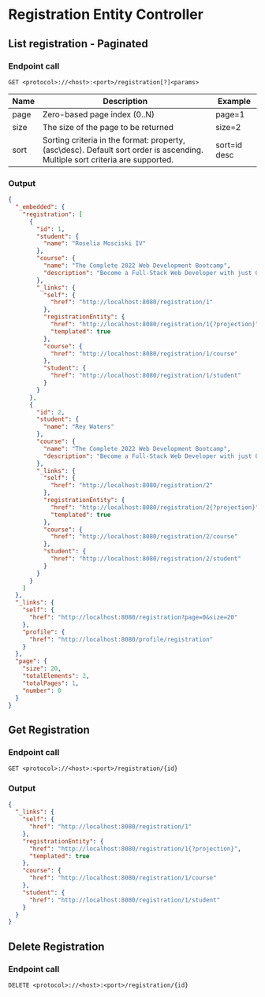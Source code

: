 # Registration Entity Controller

## List registration - Paginated

### Endpoint call

`GET <protocol>://<host>:<port>/registration[?]<params>`

| Name | Description                                                                                                                  | Example       |
|------|------------------------------------------------------------------------------------------------------------------------------|---------------|
| page | Zero-based page index (0..N)                                                                                                 | page=1        |
| size | The size of the page to be returned                                                                                          | size=2        |
| sort | Sorting criteria in the format: property,(asc\desc). Default sort order is ascending. Multiple sort criteria are supported.  | sort=id desc  |

### Output

```json
{
  "_embedded": {
    "registration": [
      {
        "id": 1,
        "student": {
          "name": "Roselia Mosciski IV"
        },
        "course": {
          "name": "The Complete 2022 Web Development Bootcamp",
          "description": "Become a Full-Stack Web Developer with just ONE course. HTML, CSS, Javascript, Node, React, MongoDB, Web3 and DApps"
        },
        "_links": {
          "self": {
            "href": "http://localhost:8080/registration/1"
          },
          "registrationEntity": {
            "href": "http://localhost:8080/registration/1{?projection}",
            "templated": true
          },
          "course": {
            "href": "http://localhost:8080/registration/1/course"
          },
          "student": {
            "href": "http://localhost:8080/registration/1/student"
          }
        }
      },
      {
        "id": 2,
        "student": {
          "name": "Rey Waters"
        },
        "course": {
          "name": "The Complete 2022 Web Development Bootcamp",
          "description": "Become a Full-Stack Web Developer with just ONE course. HTML, CSS, Javascript, Node, React, MongoDB, Web3 and DApps"
        },
        "_links": {
          "self": {
            "href": "http://localhost:8080/registration/2"
          },
          "registrationEntity": {
            "href": "http://localhost:8080/registration/2{?projection}",
            "templated": true
          },
          "course": {
            "href": "http://localhost:8080/registration/2/course"
          },
          "student": {
            "href": "http://localhost:8080/registration/2/student"
          }
        }
      }
    ]
  },
  "_links": {
    "self": {
      "href": "http://localhost:8080/registration?page=0&size=20"
    },
    "profile": {
      "href": "http://localhost:8080/profile/registration"
    }
  },
  "page": {
    "size": 20,
    "totalElements": 2,
    "totalPages": 1,
    "number": 0
  }
}
```

## Get Registration

### Endpoint call

`GET <protocol>://<host>:<port>/registration/{id}`

### Output

```json
{
  "_links": {
    "self": {
      "href": "http://localhost:8080/registration/1"
    },
    "registrationEntity": {
      "href": "http://localhost:8080/registration/1{?projection}",
      "templated": true
    },
    "course": {
      "href": "http://localhost:8080/registration/1/course"
    },
    "student": {
      "href": "http://localhost:8080/registration/1/student"
    }
  }
}
``` 

## Delete Registration

### Endpoint call

`DELETE <protocol>://<host>:<port>/registration/{id}`
